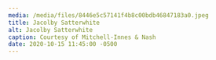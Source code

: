 ```yaml
---
media: /media/files/8446e5c57141f4b8c00bdb46847183a0.jpeg
title: Jacolby Satterwhite
alt: Jacolby Satterwhite
caption: Courtesy of Mitchell-Innes & Nash
date: 2020-10-15 11:45:00 -0500
---
```

